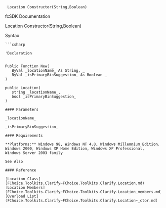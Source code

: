 ﻿     Location Constructor(String,Boolean)                                                   

fcSDK Documentation

Location Constructor(String,Boolean)

Syntax

```vbnet
```csharp

'Declaration
 

Public Function New( _
   ByVal _locationName_ As String, _
   ByVal _isPrimaryBinSuggestion_ As Boolean _
)

public Location( 
   string _locationName_,
   bool _isPrimaryBinSuggestion_
)

#### Parameters

_locationName_

_isPrimaryBinSuggestion_

#### Requirements

**Platforms:** Windows 98, Windows NT 4.0, Windows Millennium Edition, Windows 2000, Windows XP Home Edition, Windows XP Professional, Windows Server 2003 family

See Also

#### Reference

[Location Class](FChoice.Toolkits.Clarify~FChoice.Toolkits.Clarify.Location.md)  
[Location Members](FChoice.Toolkits.Clarify~FChoice.Toolkits.Clarify.Location_members.md)  
[Overload List](FChoice.Toolkits.Clarify~FChoice.Toolkits.Clarify.Location~_ctor.md)